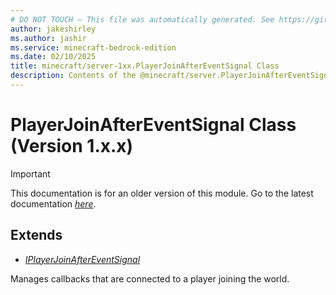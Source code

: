 ```yaml
---
# DO NOT TOUCH — This file was automatically generated. See https://github.com/mojang/minecraftapidocsgenerator to modify descriptions, examples, etc.
author: jakeshirley
ms.author: jashir
ms.service: minecraft-bedrock-edition
ms.date: 02/10/2025
title: minecraft/server-1xx.PlayerJoinAfterEventSignal Class
description: Contents of the @minecraft/server.PlayerJoinAfterEventSignal class (Version 1.x.x).
---
```

# PlayerJoinAfterEventSignal Class (Version 1.x.x)

> [!IMPORTANT]
> This documentation is for an older version of this module. Go to the latest documentation [*here*](../../../scriptapi/minecraft/server/PlayerJoinAfterEventSignal.md).

## Extends
- [*IPlayerJoinAfterEventSignal*](IPlayerJoinAfterEventSignal.md)

Manages callbacks that are connected to a player joining the world.
